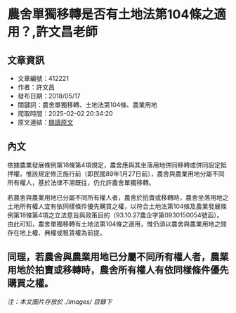 # 農舍單獨移轉是否有土地法第104條之適用？,許文昌老師

## 文章資訊
- 文章編號：412221
- 作者：許文昌
- 發布日期：2018/05/17
- 關鍵詞：農舍單獨移轉、土地法第104條、農業用地
- 爬取時間：2025-02-02 20:34:20
- 原文連結：[閱讀原文](https://real-estate.get.com.tw/Columns/detail.aspx?no=412221)

## 內文
依據農業發展條例第18條第4項規定，農舍應與其坐落用地併同移轉或併同設定抵押權。惟該規定修正施行前（即民國89年1月27日前），農舍與農業用地分屬不同所有權人，基於法律不溯既往，仍允許農舍單獨移轉。

若農舍與農業用地已分屬不同所有權人者，農舍於拍賣或移轉時，農舍坐落用地之土地所有權人宜有依同樣條件優先購買之權，以符合土地法第104條及農業發展條例第18條第4項之立法意旨與政策目的（93.10.27農企字第0930150054號函）。由此可知，農舍單獨移轉有土地法第104條之適用，惟仍須以農舍與農業用地之間存在地上權、典權或租賃權為前提。

同理，若農舍與農業用地已分屬不同所有權人者，農業用地於拍賣或移轉時，農舍所有權人有依同樣條件優先購買之權。
---
*注：本文圖片存放於 ./images/ 目錄下*
